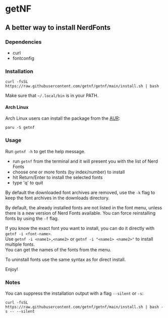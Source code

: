 # getNF

## A better way to install NerdFonts

### Dependencies

- curl
- fontconfig

### Installation

```
curl -fsSL https://raw.githubusercontent.com/getnf/getnf/main/install.sh | bash
```

Make sure that `~/.local/bin` is in your PATH.

#### Arch Linux

Arch Linux users can install the package from the [AUR](https://aur.archlinux.org/packages/getnf):
```
paru -S getnf
```

### Usage

Run `getnf -h` to get the help message.

- run `getnf` from the terminal and it will present you with the list of Nerd Fonts
- choose one or more fonts (by index/number) to install
- hit Return/Enter to install the selected fonts
- type 'q' to quit

By default the downloaded font archives are removed,
use the `-k` flag to keep the font archives in the downloads directory.

By default, the already installed fonts are not listed in the font menu,
unless there is a new version of Nerd Fonts available.
You can force reinstalling fonts by using the `-f` flag.

If you know the exact font you want to install,
you can do it directly with `getnf -i <font-name>`.<br>
Use `getnf -i <name1>,<name2>` or `getnf -i "<name1> <name2>"`
to install multiple fonts.<br>
You can get the names of the fonts from the menu.

To uninstall fonts use the same syntax as for direct install.

Enjoy!

### Notes

You can suppress the installation output with a flag `--silent` or `-s`:
```
curl -fsSL https://raw.githubusercontent.com/getnf/getnf/main/install.sh | bash -s -- --silent
```
